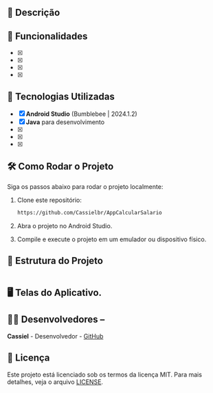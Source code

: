 
## 📱 Descrição

## 🔧 Funcionalidades

- [x] 
- [x] 
- [x] 
- [x] 

## 🚀 Tecnologias Utilizadas

- [x] **Android Studio** (Bumblebee | 2024.1.2)
- [x] **Java** para desenvolvimento
- [x] 
- [x] 
- [x] 

## 🛠️ Como Rodar o Projeto

Siga os passos abaixo para rodar o projeto localmente:

1. Clone este repositório:
    ```bash
   https://github.com/Cassielbr/AppCalcularSalario
    ```
    
2. Abra o projeto no Android Studio.

3. Compile e execute o projeto em um emulador ou dispositivo físico.

## 📂 Estrutura do Projeto
```bash
```

 ## 🖥️ Telas do Aplicativo. 
 

## 👨‍💻 Desenvolvedores – 
**Cassiel** - Desenvolvedor - [GitHub](https://github.com/Cassielbr)

## 📄 Licença 
Este projeto está licenciado sob os termos da licença MIT. Para mais detalhes, veja o arquivo [LICENSE](https://github.com/Cassielbr/AppCalcularSalario/blob/master/LICENSE).
